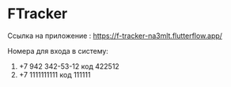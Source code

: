 # FTracker
Ссылка на приложение : https://f-tracker-na3mlt.flutterflow.app/

Номера для входа в систему:

1) +7 942 342-53-12 код 422512
2) +7 1111111111  код 111111
